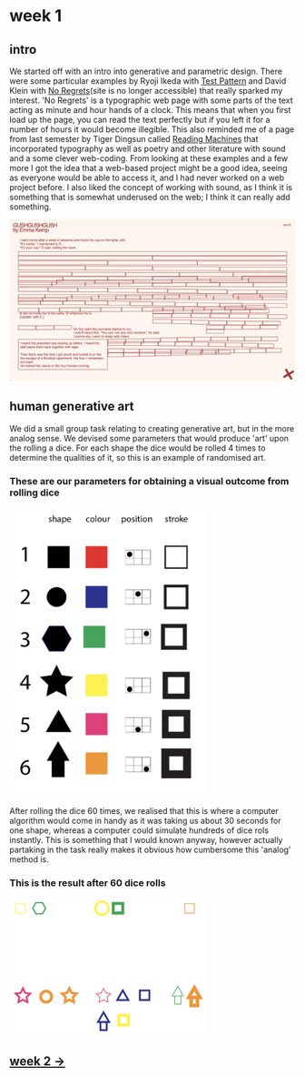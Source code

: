 # week 1

## intro

We started off with an intro into generative and parametric design. There were some particular examples by Ryoji Ikeda with [Test Pattern](https://www.youtube.com/watch?v=XwjlYpJCBgk) and David Klein with [No Regrets](http://davidjklein.ca/No-Regrets)(site is no longer accessible) that really sparked my interest. 'No Regrets' is a typographic web page with some parts of the text acting as minute and hour hands of a clock. This means that when you first load up the page, you can read the text perfectly but if you left it for a number of hours it would become illegible. This also reminded me of a page from last semester by Tiger Dingsun called [Reading Machines](https://tdingsun.github.io/reading-machines/) that incorporated typography as well as poetry and other literature with sound and a some clever web-coding. From looking at these examples and a few more I got the idea that a web-based project might be a good idea, seeing as everyone would be able to access it, and I had never worked on a web project before. I also liked the concept of working with sound, as I think it is something that is somewhat underused on the web; I think it can really add something.

<img src="Screen Shot 2020-10-21 at 12.28.08 pm.png" width="900" />

## human generative art

We did a small group task relating to creating generative art, but in the more analog sense. We devised some parameters that would produce 'art' upon the rolling a dice. For each shape the dice would be rolled 4 times to determine the qualities of it, so this is an example of randomised art.

### These are our parameters for obtaining a visual outcome from rolling dice

<img src="Screen%20Shot%202020-07-24%20at%203.29.08%20pm.png" width="350" />

After rolling the dice 60 times, we realised that this is where a computer algorithm would come in handy as it was taking us about 30 seconds for one shape, whereas a computer could simulate hundreds of dice rols instantly. This is something that I would known anyway, however actually partaking in the task really makes it obvious how cumbersome this 'analog' method is.

### This is the result after 60 dice rolls

<img src="art.png" width="350" />

## [week 2 ->](https://sylvain-girard.github.io/Slave2theAlgo2020/week02/)
